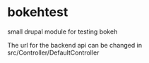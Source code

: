 # bokehtest
small drupal module for testing bokeh

The url for the backend api can be changed in src/Controller/DefaultController

